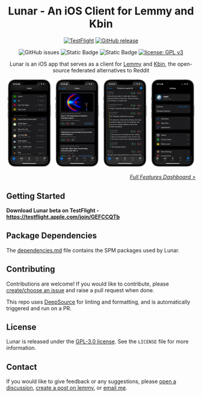 <div align="center">
   
# Lunar - An iOS Client for Lemmy and Kbin
[![TestFlight](https://img.shields.io/badge/Download%20via-TestFlight-blue)](https://testflight.apple.com/join/GEFCCQTb)
[![GitHub release](https://img.shields.io/github/v/release/mani-sh-reddy/Lunar)](https://github.com/mani-sh-reddy/Lunar/releases)

![GitHub issues](https://img.shields.io/github/issues/mani-sh-reddy/Lunar?logo=github)
![Static Badge](https://img.shields.io/badge/supports-iOS_15+-lightgray)
![Static Badge](https://img.shields.io/badge/SwiftUI-3.0-blue?logo=swift&logoColor=blue)
[![license: GPL v3](https://img.shields.io/badge/license-GPLv3-maroon.svg)](https://www.gnu.org/licenses/gpl-3.0)

Lunar is an iOS app that serves as a client for [Lemmy](https://join-lemmy.org/instances) and [Kbin](https://kbin.pub/en), the open-source federated alternatives to Reddit

![Lunar Screenshots](Images/screenshots.webp)

</div>
<div align="right">

_[Full Features Dashboard >](Images/Lunar-Features-Dashboard.webp)_

</div>

## Getting Started

**Download Lunar beta on TestFlight - https://testflight.apple.com/join/GEFCCQTb**

## Package Dependencies

The [dependencies.md](DEPENDENCIES.md) file contains the SPM packages used by Lunar.

## Contributing

Contributions are welcome! If you would like to contribute, please [create/choose an issue](https://github.com/mani-sh-reddy/Lunar/issues) and raise a pull request when done.

This repo uses [DeepSource](https://deepsource.com) for linting and formatting, and is automatically triggered and run on a PR.

## License

Lunar is released under the [GPL-3.0 license](https://choosealicense.com/licenses/gpl-3.0/). See the `LICENSE` file for more information.

## Contact

If you would like to give feedback or any suggestions, please [open a discussion](https://github.com/mani-sh-reddy/Lunar/discussions), [create a post on lemmy](https://lemmy.world/c/lunar), or [email me](mailto:lunarforlemmy@outlook.com).

